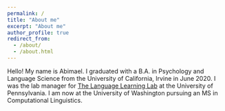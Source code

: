 ```yaml
---
permalink: /
title: "About me"
excerpt: "About me"
author_profile: true
redirect_from: 
  - /about/
  - /about.html
---
```


Hello! My name is Abimael. I graduated with a B.A. in Psychology and Language Science from the University of California, Irvine in June 2020. I was the lab manager for 
<a href="https://web.sas.upenn.edu/trueswell-lab/">The Language Learning Lab</a> at the University of Pennsylvania. I am now at the University of Washington pursuing an MS in Computational Linguistics. <!--- I have researched children’s understanding of temporal and event semantics and adult scope-ambiguity resolution in Mandarin, Spanish, and English. -->
